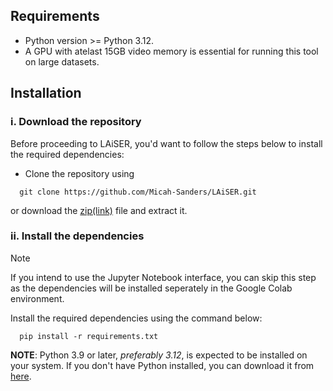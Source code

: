 ## Requirements
- Python version >= Python 3.12. 
- A GPU with atelast 15GB video memory is essential for running this tool on large datasets.

## Installation

### i. Download the repository
Before proceeding to  LAiSER, you'd want to follow the steps below to install the required dependencies:
- Clone the repository using 
```shell
  git clone https://github.com/Micah-Sanders/LAiSER.git
```
  or download the [zip(link)](https://github.com/Micah-Sanders/LAiSER/archive/refs/heads/main.zip) file and extract it.

### ii. Install the dependencies
> [!NOTE]
> If you intend to use the Jupyter Notebook interface, you can skip this step as the dependencies will be installed seperately in the Google Colab environment.

Install the required dependencies using the command below:
```shell
  pip install -r requirements.txt
```
**NOTE**: Python 3.9 or later, *preferably 3.12*, is expected to be installed on your system. If you don't have Python installed, you can download it from [here](https://www.python.org/downloads/).
